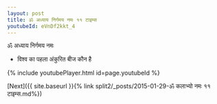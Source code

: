 ```yaml
---
layout: post
title: ॐ अध्याय निर्गमय नमः ११ टाइम्स
youtubeId: eVnDf2kkt_4
---
```

 
 
 ॐ अध्याय निर्गमय नमः  
 
 -  विश्व का पहला अंकुरित बीज कौन है 
 
  
 
  
 
 
 
 
 
 


{% include youtubePlayer.html id=page.youtubeId %}
 
[Next]({{ site.baseurl }}{% link  split2/_posts/2015-01-29-ॐ कलाभ्यो नमः ११ टाइम्स.md%})
 
